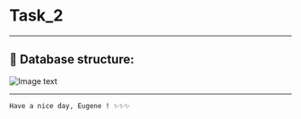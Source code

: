 # **Task_2**
---
## 📑 Database structure:
![Image text](https://i.imgur.com/SRvNzRx.png)
___
```sh
Have a nice day, Eugene ! ✨✨✨
```